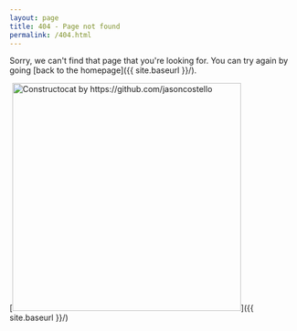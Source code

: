 ```yaml
---
layout: page
title: 404 - Page not found
permalink: /404.html
---
```


Sorry, we can't find that page that you're looking for. You can try again by going [back to the homepage]({{ site.baseurl }}/).

[<img src="/images/404.jpg" alt="Constructocat by https://github.com/jasoncostello" style="width: 400px;"/>]({{ site.baseurl }}/)
